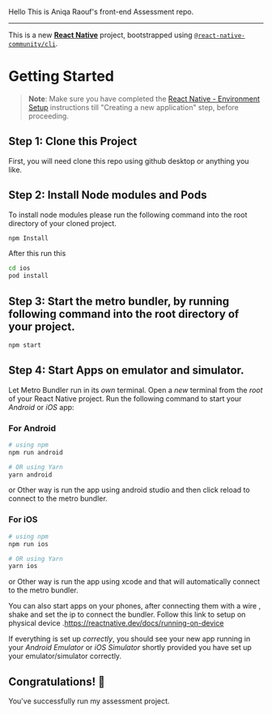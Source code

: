 Hello This is Aniqa Raouf's front-end Assessment repo.

******************************************************
This is a new [**React Native**](https://reactnative.dev) project, bootstrapped using [`@react-native-community/cli`](https://github.com/react-native-community/cli).

# Getting Started

>**Note**: Make sure you have completed the [React Native - Environment Setup](https://reactnative.dev/docs/environment-setup) instructions till "Creating a new application" step, before proceeding.

## Step 1: Clone this Project

First, you will need clone this repo using github desktop or anything you like.

## Step 2: Install Node modules and Pods

To install node modules please run the following command into the root directory of your cloned project.


```bash
npm Install
```
After this run this 

```bash
cd ios
pod install
```

## Step 3: Start the metro bundler, by running following command into the root directory of your project.

```bash
npm start
```

## Step 4: Start Apps on emulator and simulator.

Let Metro Bundler run in its _own_ terminal. Open a _new_ terminal from the _root_ of your React Native project. Run the following command to start your _Android_ or _iOS_ app:

### For Android

```bash
# using npm
npm run android

# OR using Yarn
yarn android
```
or Other way is run the app using android studio and then click reload to connect to the metro bundler.



### For iOS

```bash
# using npm
npm run ios

# OR using Yarn
yarn ios
```
or Other way is run the app using xcode and that will automatically connect to the metro bundler.


You can also start apps on your phones, after connecting them with a wire , shake and set the ip to connect the bundler.
Follow this link to setup on physical device .https://reactnative.dev/docs/running-on-device


If everything is set up _correctly_, you should see your new app running in your _Android Emulator_ or _iOS Simulator_ shortly provided you have set up your emulator/simulator correctly.



## Congratulations! :tada:

You've successfully run my assessment project.

